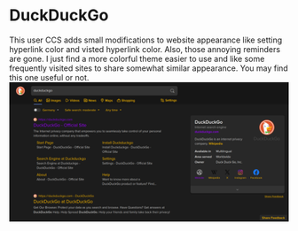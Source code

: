 # DuckDuckGo
This user CCS adds small modifications to website appearance like setting hyperlink color and visted hyperlink color.
Also, those annoying reminders are gone.
I just find a more colorful theme easier to use and like some frequently visited sites to share somewhat similar appearance.
You may find this one useful or not.
![DuckDuckGo](DuckDuckGo.png?raw=true "DuckDuckGo")
